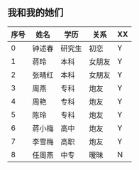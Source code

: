 ## 我和我的她们  
|序号|姓名|学历|关系|XX|
|---|---|---|---|---|
|0|钟述春|研究生|初恋|Y|
|1|蒋玲|本科|女朋友|Y|
|2|张晴红|本科|女朋友|Y|
|3|周燕|专科|炮友|Y|
|4|周艳|专科|炮友|Y|
|5|陈玲|专科|炮友|Y|
|6|蒋小梅|高中|炮友|Y|
|7|李雪梅|高职|炮友|Y|
|8|任周燕|中专|暧昧|N|

